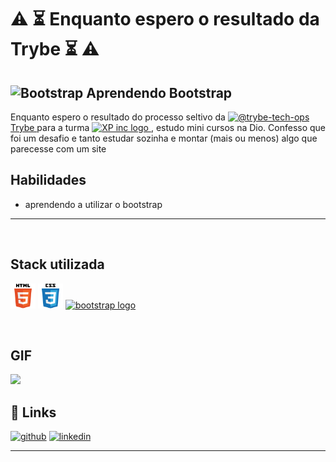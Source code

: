 # ⚠️ :hourglass_flowing_sand: Enquanto espero o resultado da Trybe :hourglass_flowing_sand: ⚠️

## ![Bootstrap](https://img.shields.io/badge/bootstrap-%23563D7C.svg?style=for-the-badge&logo=bootstrap&logoColor=white) Aprendendo Bootstrap

<p>Enquanto espero o resultado do processo seltivo da 
   <a href="https://www.betrybe.com/" target="_blank">
     <img src="https://avatars.githubusercontent.com/u/82593112?s=48&amp;v=4" width="24" height="24" alt="@trybe-tech-ops">
     Trybe
  </a> para a turma 
  <a href="https://www.xpinc.com/">
     <img src="https://www.aberje.com.br/wp-content/uploads/2021/07/xp-inc.png" width="60"  alt="XP inc logo">
  </a>, estudo mini cursos na Dio. Confesso que foi um desafio e tanto estudar sozinha e montar (mais ou menos) algo que parecesse com um site</p>



## Habilidades

- aprendendo a utilizar o bootstrap

---


<br/>

## Stack utilizada

<p>
 <img src="https://raw.githubusercontent.com/devicons/devicon/master/icons/html5/html5-original-wordmark.svg" alt="html5" width="40" height="40"/> 
 <img src="https://raw.githubusercontent.com/devicons/devicon/master/icons/css3/css3-original-wordmark.svg" alt="css3" width="40" height="40"/>
   <a href="https://getbootstrap.com/" target="_blank" > <img src="https://camo.githubusercontent.com/bec2c92468d081617cb3145a8f3d8103e268bca400f6169c3a68dc66e05c971e/68747470733a2f2f76352e676574626f6f7473747261702e636f6d2f646f63732f352e302f6173736574732f6272616e642f626f6f7473747261702d6c6f676f2d736861646f772e706e67" alt="bootstrap logo" width="40" height="40"/> </a> 
</p>

<br/>

## GIF 

<img src="aula_bootstrap.gif" />


## 🔗 Links

[![github](https://img.shields.io/badge/my_portfolio-000?style=for-the-badge&logo=ko-fi&logoColor=white)](https://github.com/onyrius)
[![linkedin](https://img.shields.io/badge/linkedin-0A66C2?style=for-the-badge&logo=linkedin&logoColor=white)](https://www.linkedin.com/)


---
